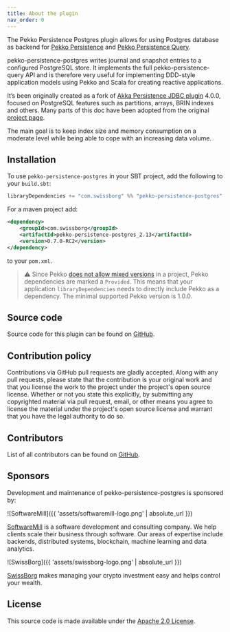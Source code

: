 ```yaml
---
title: About the plugin
nav_order: 0
---
```


The Pekko Persistence Postgres plugin allows for using Postgres database as backend for [Pekko Persistence](https://pekko.apache.org/docs/pekko/current/typed/persistence.html) and [Pekko Persistence Query](https://pekko.apache.org/docs/pekko/current/persistence-query.html).

pekko-persistence-postgres writes journal and snapshot entries to a configured PostgreSQL store. It implements the full pekko-persistence-query API and is therefore very useful for implementing DDD-style application models using Pekko and Scala for creating reactive applications.

It’s been originally created as a fork of [Akka Persistence JDBC plugin](https://github.com/akka/akka-persistence-jdbc) 4.0.0, focused on PostgreSQL features such as partitions, arrays, BRIN indexes and others. Many parts of this doc have been adopted from the original [project page](https://doc.akka.io/docs/akka-persistence-jdbc/4.0.0/index.html).

The main goal is to keep index size and memory consumption on a moderate level while being able to cope with an increasing data volume.

## Installation

To use `pekko-persistence-postgres` in your SBT project, add the following to your `build.sbt`:

```scala
libraryDependencies += "com.swissborg" %% "pekko-persistence-postgres" % "0.7.0-RC2"
```

For a maven project add:
```xml
<dependency>
    <groupId>com.swissborg</groupId>
    <artifactId>pekko-persistence-postgres_2.13</artifactId>
    <version>0.7.0-RC2</version>
</dependency>
```
to your `pom.xml`.

> :warning: Since Pekko [does not allow mixed versions](https://nightlies.apache.org/pekko/docs/pekko/1.0.2/docs/common/binary-compatibility-rules.html#mixed-versioning-is-not-allowed) in a project, Pekko dependencies are marked a `Provided`. This means that your application `libraryDependencies` needs to directly include Pekko as a dependency. The minimal supported Pekko version is 1.0.0.  


## Source code

Source code for this plugin can be found on [GitHub](https://github.com/SwissBorg/pekko-persistence-postgres).

## Contribution policy

Contributions via GitHub pull requests are gladly accepted. Along with any pull requests, please state that the contribution is your original work and that you license the work to the project under the project's open source license. Whether or not you state this explicitly, by submitting any copyrighted material via pull request, email, or other means you agree to license the material under the project's open source license and warrant that you have the legal authority to do so.

## Contributors
List of all contributors can be found on [GitHub](https://github.com/SwissBorg/pekko-persistence-postgres/graphs/contributors).

## Sponsors

Development and maintenance of pekko-persistence-postgres is sponsored by:

![SoftwareMill]({{ 'assets/softwaremill-logo.png' | absolute_url }})

[SoftwareMill](https://softwaremill.com) is a software development and consulting company. We help clients scale their business through software. Our areas of expertise include backends, distributed systems, blockchain, machine learning and data analytics.

![SwissBorg]({{ 'assets/swissborg-logo.png' | absolute_url }})

[SwissBorg](https://swissborg.com) makes managing your crypto investment easy and helps control your wealth.

## License

This source code is made available under the [Apache 2.0 License](https://www.apache.org/licenses/LICENSE-2.0).
